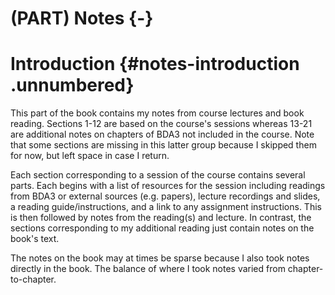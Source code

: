 # (PART) Notes {-}

# Introduction {#notes-introduction .unnumbered}

This part of the book contains my notes from course lectures and book reading.
Sections 1-12 are based on the course's sessions whereas 13-21 are additional notes on chapters of BDA3 not included in the course.
Note that some sections are missing in this latter group because I skipped them for now, but left space in case I return.

Each section corresponding to a session of the course contains several parts.
Each begins with a list of resources for the session including readings from BDA3 or external sources (e.g. papers), lecture recordings and slides, a reading guide/instructions, and a link to any assignment instructions.
This is then followed by notes from the reading(s) and lecture.
In contrast, the sections corresponding to my additional reading just contain notes on the book's text.

The notes on the book may at times be sparse because I also took notes directly in the book.
The balance of where I took notes varied from chapter-to-chapter.

